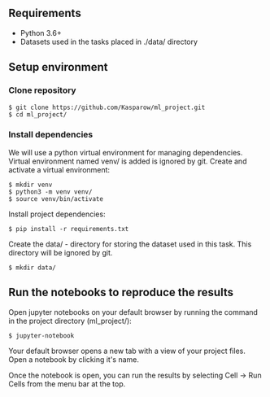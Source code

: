 ## Requirements

- Python 3.6+
- Datasets used in the tasks placed in ./data/ directory


## Setup environment

### Clone repository

```
$ git clone https://github.com/Kasparow/ml_project.git
$ cd ml_project/
```

### Install dependencies

We will use a python virtual environment for managing dependencies. Virtual environment named venv/ is added is ignored by git. Create and activate a virtual environment:

```
$ mkdir venv
$ python3 -m venv venv/
$ source venv/bin/activate
```

Install project dependencies:

```
$ pip install -r requirements.txt
```

Create the data/ - directory for storing the dataset used in this task. This directory will be ignored by git.

```
$ mkdir data/
```

## Run the notebooks to reproduce the results

Open jupyter notebooks on your default browser by running the command in the project directory (ml_project/):

`$ jupyter-notebook`

Your default browser opens a new tab with a view of your project files. Open a notebook by clicking it's name.

Once the notebook is open, you can run the results by selecting Cell -> Run Cells from the menu bar at the top.
